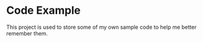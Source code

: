 # Code Example

This project is used to store some of my own sample code to help me better remember them.